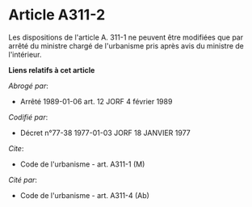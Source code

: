 # Article A311-2

Les dispositions de l'article A. 311-1 ne peuvent être modifiées que par arrêté du ministre chargé de l'urbanisme pris après
avis du ministre de l'intérieur.

**Liens relatifs à cet article**

_Abrogé par_:

  - Arrêté 1989-01-06 art. 12 JORF 4 février 1989

_Codifié par_:

  - Décret n°77-38 1977-01-03 JORF 18 JANVIER 1977

_Cite_:

  - Code de l'urbanisme - art. A311-1 (M)

_Cité par_:

  - Code de l'urbanisme - art. A311-4 (Ab)
